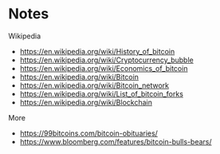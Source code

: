 # Notes

Wikipedia
- <https://en.wikipedia.org/wiki/History_of_bitcoin>
- <https://en.wikipedia.org/wiki/Cryptocurrency_bubble>
- <https://en.wikipedia.org/wiki/Economics_of_bitcoin>
- <https://en.wikipedia.org/wiki/Bitcoin>
- <https://en.wikipedia.org/wiki/Bitcoin_network>
- <https://en.wikipedia.org/wiki/List_of_bitcoin_forks>
- <https://en.wikipedia.org/wiki/Blockchain>



More
- <https://99bitcoins.com/bitcoin-obituaries/>
- <https://www.bloomberg.com/features/bitcoin-bulls-bears/>


